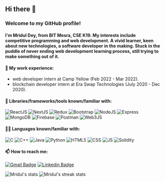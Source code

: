 <!-- <img align="right" height="400" width="100%" alt="GIF" src="https://miro.medium.com/max/1360/1*IRGHmiGsa16stedQvIaZfw.gif" /> -->

## Hi there 👋

### Welcome to my GitHub profile!
#### I'm Mridul Dey, from BIT Mesra, CSE K19. My interests include competitive programming and web development. A vivid learner, keen about new technologies, a software developer in the making. Stuck in the puddle of never ending web development learning process, still trying to make something out of it.

#### 🔭 My work experience:
- web developer intern at Camp Yellow (Feb 2022 - Mar 2022).
- blockchain developer intern at Era Swap Technologies (July 2020 - Dec 2020). 

<!-- #### 🌱 I’m currently learning:
- full-stack web development.
- brushing my DSA knwoledge & CP skills. -->

#### 💬 Libraries/frameworks/tools known/familiar with:
![ReactJS](https://img.shields.io/badge/React-20232A?style=for-the-badge&logo=react&logoColor=61DAFB)
![NextJS](https://img.shields.io/badge/next.js-000000?style=for-the-badge&logo=nextdotjs&logoColor=white)
![Redux](https://img.shields.io/badge/Redux-593D88?style=for-the-badge&logo=redux&logoColor=white)
![Bootstrap](https://img.shields.io/badge/Bootstrap-563D7C?style=for-the-badge&logo=bootstrap&logoColor=white)
![NodeJS](https://img.shields.io/badge/Node.js-339933?style=for-the-badge&logo=nodedotjs&logoColor=white)
![Express](https://img.shields.io/badge/Express.js-000000?style=for-the-badge&logo=express&logoColor=white)
![MongoDB](https://img.shields.io/badge/MongoDB-4EA94B?style=for-the-badge&logo=mongodb&logoColor=white)
![Firebase](https://img.shields.io/badge/firebase-ffca28?style=for-the-badge&logo=firebase&logoColor=black)
![Postman](https://img.shields.io/badge/Postman-FF6C37?style=for-the-badge&logo=Postman&logoColor=white)
![Web3JS](https://img.shields.io/badge/web3.js-F16822?style=for-the-badge&logo=web3.js&logoColor=white)

#### 👩‍💻 Languages known/familiar with:
![C](https://img.shields.io/badge/C-00599C?style=for-the-badge&logo=c&logoColor=white)
![C++](https://img.shields.io/badge/C%2B%2B-00599C?style=for-the-badge&logo=c%2B%2B&logoColor=white)
![Java](https://img.shields.io/badge/Java-ED8B00?style=for-the-badge&logo=java&logoColor=white)
![Python](https://img.shields.io/badge/Python-FFD43B?style=for-the-badge&logo=python&logoColor=blue)
![HTML5](https://img.shields.io/badge/HTML5-E34F26?style=for-the-badge&logo=html5&logoColor=white)
![CSS](https://img.shields.io/badge/CSS3-1572B6?style=for-the-badge&logo=css3&logoColor=white)
![JS](https://img.shields.io/badge/JavaScript-323330?style=for-the-badge&logo=javascript&logoColor=F7DF1E)
![Solidity](https://img.shields.io/badge/Solidity-e6e6e6?style=for-the-badge&logo=solidity&logoColor=black)

#### 📫 How to reach me:

[![Gmail Badge](https://img.shields.io/badge/Gmail-D14836?style=for-the-badge&logo=gmail&logoColor=white)](mailto:mridul.dgp2015@gmail.com) [![Linkedin Badge](https://img.shields.io/badge/LinkedIn-0077B5?style=for-the-badge&logo=linkedin&logoColor=white)](https://www.linkedin.com/in/mridul4101/) 

<!-- Github stats -->
![Mridul's stats](https://github-readme-stats.vercel.app/api?username=mridul4101&count_private=true&theme=radical) ![Mridul's streak stats](https://github-readme-streak-stats.herokuapp.com/?user=mridul4101&count_private=true&theme=radical)

<!-- ![Mridul's summary profile card](https://github-profile-summary-cards.vercel.app/api/cards/profile-details?username=mridul4101&theme=vue) -->
<!-- ![Mridul's most used languages](https://github-readme-stats.vercel.app/api/top-langs/?username=mridul4101&count_private=true&theme=radical) -->
<!-- ![Mridul's Activity Graph](https://activity-graph.herokuapp.com/graph?username=mridul4101&count_private=true&theme=radical) -->
